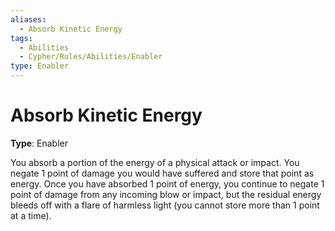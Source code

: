 ```yaml
---
aliases:
  - Absorb Kinetic Energy
tags:
  - Abilities
  - Cypher/Rules/Abilities/Enabler
type: Enabler
---
```


# Absorb Kinetic Energy

**Type**: Enabler

You absorb a portion of the energy of a physical attack or impact. You negate 1 point of damage you would have suffered and store that point as energy. Once you have absorbed 1 point of energy, you continue to negate 1 point of damage from any incoming blow or impact, but the residual energy bleeds off with a flare of harmless light (you cannot store more than 1 point at a time).
